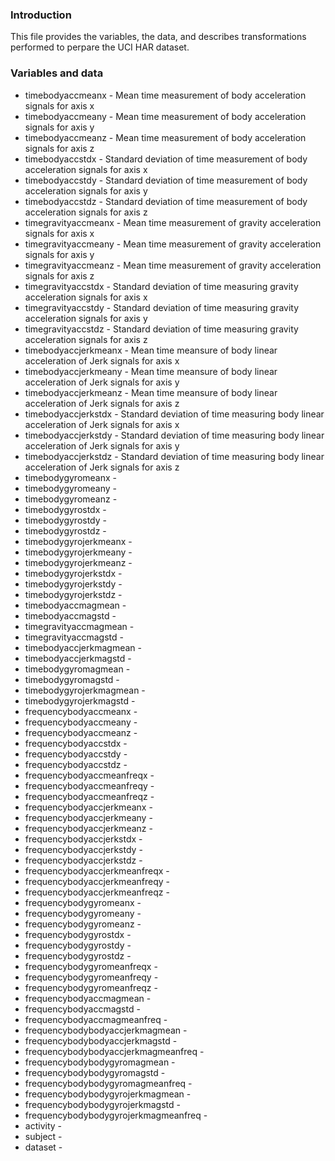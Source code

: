 ### Introduction
This file provides the variables, the data, and describes transformations performed to perpare the UCI HAR dataset.

### Variables and data
* timebodyaccmeanx - Mean time measurement of body acceleration signals for axis x
* timebodyaccmeany - Mean time measurement of body acceleration signals for axis y
* timebodyaccmeanz - Mean time measurement of body acceleration signals for axis z
* timebodyaccstdx - Standard deviation of time measurement of body acceleration signals for axis x 
* timebodyaccstdy - Standard deviation of time measurement of body acceleration signals for axis y
* timebodyaccstdz - Standard deviation of time measurement of body acceleration signals for axis z
* timegravityaccmeanx - Mean time measurement of gravity acceleration signals for axis x
* timegravityaccmeany - Mean time measurement of gravity acceleration signals for axis y
* timegravityaccmeanz - Mean time measurement of gravity acceleration signals for axis z
* timegravityaccstdx - Standard deviation of time measuring gravity acceleration signals for axis x
* timegravityaccstdy - Standard deviation of time measuring gravity acceleration signals for axis y
* timegravityaccstdz - Standard deviation of time measuring gravity acceleration signals for axis z
* timebodyaccjerkmeanx - Mean time meansure of body linear acceleration of Jerk signals for axis x
* timebodyaccjerkmeany - Mean time meansure of body linear acceleration of Jerk signals for axis y
* timebodyaccjerkmeanz - Mean time meansure of body linear acceleration of Jerk signals for axis z
* timebodyaccjerkstdx - Standard deviation of time measuring body linear acceleration of Jerk signals for axis x
* timebodyaccjerkstdy - Standard deviation of time measuring body linear acceleration of Jerk signals for axis y
* timebodyaccjerkstdz - Standard deviation of time measuring body linear acceleration of Jerk signals for axis z
* timebodygyromeanx - 
* timebodygyromeany - 
* timebodygyromeanz - 
* timebodygyrostdx - 
* timebodygyrostdy - 
* timebodygyrostdz - 
* timebodygyrojerkmeanx - 
* timebodygyrojerkmeany - 
* timebodygyrojerkmeanz - 
* timebodygyrojerkstdx - 
* timebodygyrojerkstdy - 
* timebodygyrojerkstdz - 
* timebodyaccmagmean - 
* timebodyaccmagstd - 
* timegravityaccmagmean - 
* timegravityaccmagstd - 
* timebodyaccjerkmagmean - 
* timebodyaccjerkmagstd - 
* timebodygyromagmean - 
* timebodygyromagstd - 
* timebodygyrojerkmagmean - 
* timebodygyrojerkmagstd - 
* frequencybodyaccmeanx - 
* frequencybodyaccmeany - 
* frequencybodyaccmeanz - 
* frequencybodyaccstdx - 
* frequencybodyaccstdy - 
* frequencybodyaccstdz - 
* frequencybodyaccmeanfreqx - 
* frequencybodyaccmeanfreqy - 
* frequencybodyaccmeanfreqz - 
* frequencybodyaccjerkmeanx - 
* frequencybodyaccjerkmeany - 
* frequencybodyaccjerkmeanz - 
* frequencybodyaccjerkstdx - 
* frequencybodyaccjerkstdy - 
* frequencybodyaccjerkstdz - 
* frequencybodyaccjerkmeanfreqx - 
* frequencybodyaccjerkmeanfreqy - 
* frequencybodyaccjerkmeanfreqz - 
* frequencybodygyromeanx - 
* frequencybodygyromeany - 
* frequencybodygyromeanz - 
* frequencybodygyrostdx - 
* frequencybodygyrostdy - 
* frequencybodygyrostdz - 
* frequencybodygyromeanfreqx - 
* frequencybodygyromeanfreqy - 
* frequencybodygyromeanfreqz - 
* frequencybodyaccmagmean - 
* frequencybodyaccmagstd - 
* frequencybodyaccmagmeanfreq - 
* frequencybodybodyaccjerkmagmean - 
* frequencybodybodyaccjerkmagstd - 
* frequencybodybodyaccjerkmagmeanfreq - 
* frequencybodybodygyromagmean - 
* frequencybodybodygyromagstd - 
* frequencybodybodygyromagmeanfreq - 
* frequencybodybodygyrojerkmagmean - 
* frequencybodybodygyrojerkmagstd - 
* frequencybodybodygyrojerkmagmeanfreq - 
* activity - 
* subject - 
* dataset - 
